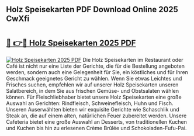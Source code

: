 ## Holz Speisekarten PDF Download Online 2025 CwXfi

# <h2><a href="http://gcc7xwu.nevu.top/?p=Holz+Speisekarten">🔗 👉🔴 Holz Speisekarten 2025 PDF</a></h2>

[![Holz Speisekarten 2025 PDF](https://i.imgur.com/dBaPXMq.png)](http://gcc7xwu.nevu.top/?p=Holz+Speisekarten)
Die Holz Speisekarten im Restaurant oder Café ist nicht nur eine Liste der Gerichte, die für die Bestellung angeboten werden, sondern auch eine Gelegenheit für Sie, ein köstliches und für Ihren Geschmack geeignetes Gericht zu wählen. Wenn Sie etwas Leichtes und Frisches suchen, empfehlen wir auf unserer Holz Speisekarten unseren Salatbereich, in dem Sie aus frischen Gemüse- und Obstsalaten wählen können. Für Fleischliebhaber bietet unsere Holz Speisekarten eine große Auswahl an Gerichten: Rindfleisch, Schweinefleisch, Huhn und Fisch. Unseren Auserwählten bieten wir exquisite Gerichte wie Schaschlik und Steak an, die auf einem alten, natürlichen Feuer zubereitet werden. Unsere Cafeteria bietet eine große Auswahl an Desserts, von traditionellen Kuchen und Kuchen bis hin zu erlesenen Crème Brûlée und Schokoladen-Fufu-Pai.
